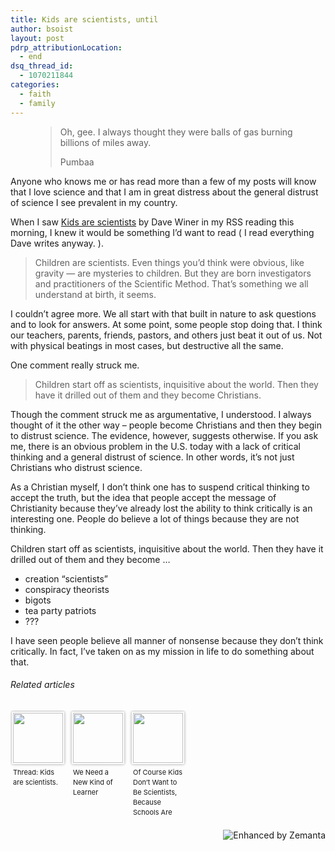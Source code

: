 ```yaml
---
title: Kids are scientists, until
author: bsoist
layout: post
pdrp_attributionLocation:
  - end
dsq_thread_id:
  - 1070211844
categories:
  - faith
  - family
---
```

<figure class="quote"> 

> Oh, gee. I always thought they were balls of gas burning billions of miles away.<figcaption>Pumbaa</figcaption> </figure> 

Anyone who knows me or has read more than a few of my posts will know that I love science and that I am in great distress about the general distrust of science I see prevalent in my country.

When I saw [Kids are scientists][1] by Dave Winer in my RSS reading this morning, I knew it would be something I’d want to read ( I read everything Dave writes anyway. ).

> Children are scientists. Even things you’d think were obvious, like gravity — are mysteries to children. But they are born investigators and practitioners of the Scientific Method. That’s something we all understand at birth, it seems.

I couldn’t agree more. We all start with that built in nature to ask questions and to look for answers. At some point, some people stop doing that. I think our teachers, parents, friends, pastors, and others just beat it out of us. Not with physical beatings in most cases, but destructive all the same.

One comment really struck me.

> Children start off as scientists, inquisitive about the world. Then they have it drilled out of them and they become Christians.

Though the comment struck me as argumentative, I understood. I always thought of it the other way &#8211; people become Christians and then they begin to distrust science. The evidence, however, suggests otherwise. If you ask me, there is an obvious problem in the U.S. today with a lack of critical thinking and a general distrust of science. In other words, it&#8217;s not just Christians who distrust science.

As a Christian myself, I don’t think one has to suspend critical thinking to accept the truth, but the idea that people accept the message of Christianity because they’ve already lost the ability to think critically is an interesting one. People do believe a lot of things because they are not thinking.

Children start off as scientists, inquisitive about the world. Then they have it drilled out of them and they become &#8230;

  * creation “scientists&#8221;
  * conspiracy theorists
  * bigots
  * tea party patriots
  * ???

I have seen people believe all manner of nonsense because they don’t think critically. In fact, I’ve taken on as my mission in life to do something about that.

<h6 class="zemanta-related-title" style="font-size: 1em;">
  Related articles
</h6>

<ul class="zemanta-article-ul zemanta-article-ul-image" style="margin: 0; padding: 0; overflow: hidden;">
  <li class="zemanta-article-ul-li-image zemanta-article-ul-li" style="padding: 0; background: none; list-style: none; display: block; float: left; vertical-align: top; text-align: left; width: 84px; font-size: 11px; margin: 2px 10px 10px 2px;">
    <a style="box-shadow: 0px 0px 4px #999; padding: 2px; display: block; border-radius: 2px; text-decoration: none;" href="http://2wq.r2.ly/" target="_blank"><img style="padding: 0; margin: 0; border: 0; display: block; width: 80px; max-width: 100%;" alt="" src="http://i.zemanta.com/noimg_2_80_80.jpg" /></a><a style="display: block; overflow: hidden; text-decoration: none; line-height: 12pt; height: 80px; padding: 5px 2px 0 2px;" href="http://2wq.r2.ly/" target="_blank">Thread: Kids are scientists.</a>
  </li>
  <li class="zemanta-article-ul-li-image zemanta-article-ul-li" style="padding: 0; background: none; list-style: none; display: block; float: left; vertical-align: top; text-align: left; width: 84px; font-size: 11px; margin: 2px 10px 10px 2px;">
    <a style="box-shadow: 0px 0px 4px #999; padding: 2px; display: block; border-radius: 2px; text-decoration: none;" href="http://bigthink.com/experts-corner/we-need-a-new-kind-of-learner" target="_blank"><img style="padding: 0; margin: 0; border: 0; display: block; width: 80px; max-width: 100%;" alt="" src="http://i.zemanta.com/143069567_80_80.jpg" /></a><a style="display: block; overflow: hidden; text-decoration: none; line-height: 12pt; height: 80px; padding: 5px 2px 0 2px;" href="http://bigthink.com/experts-corner/we-need-a-new-kind-of-learner" target="_blank">We Need a New Kind of Learner</a>
  </li>
  <li class="zemanta-article-ul-li-image zemanta-article-ul-li" style="padding: 0; background: none; list-style: none; display: block; float: left; vertical-align: top; text-align: left; width: 84px; font-size: 11px; margin: 2px 10px 10px 2px;">
    <a style="box-shadow: 0px 0px 4px #999; padding: 2px; display: block; border-radius: 2px; text-decoration: none;" href="http://eunoic.com/2013/02/06/of-course-kids-dont-want-to-be-scientists-because-schools-are-telling-them-not-to/" target="_blank"><img style="padding: 0; margin: 0; border: 0; display: block; width: 80px; max-width: 100%;" alt="" src="http://i.zemanta.com/143528142_80_80.jpg" /></a><a style="display: block; overflow: hidden; text-decoration: none; line-height: 12pt; height: 80px; padding: 5px 2px 0 2px;" href="http://eunoic.com/2013/02/06/of-course-kids-dont-want-to-be-scientists-because-schools-are-telling-them-not-to/" target="_blank">Of Course Kids Don&#8217;t Want to Be Scientists, Because Schools Are Telling Them Not To.</a>
  </li>
</ul>

<div class="zemanta-pixie" style="margin-top: 10px; height: 15px;">
  <a class="zemanta-pixie-a" title="Enhanced by Zemanta" href="http://www.zemanta.com/?px"><img class="zemanta-pixie-img" style="border: none; float: right;" alt="Enhanced by Zemanta" src="http://img.zemanta.com/zemified_h.png?x-id=9fa2071f-0b24-42ad-95b8-2245512bac3f" /></a>
</div>

 [1]: http://threads2.scripting.com/2013/february/kidsAreScientists
